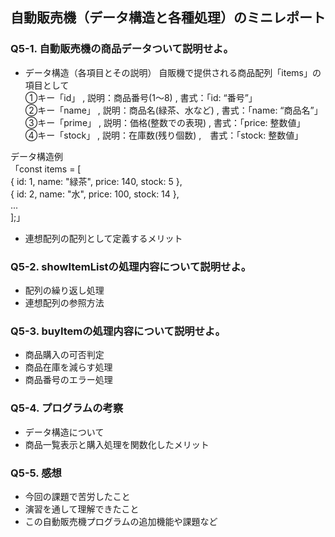 ## 自動販売機（データ構造と各種処理）のミニレポート
### Q5-1. 自動販売機の商品データついて説明せよ。
* データ構造（各項目とその説明）
自販機で提供される商品配列「items」の項目として  
①キー「id」 , 説明：商品番号(1～8) , 書式：「id: “番号”」  
②キー「name」 , 説明：商品名(緑茶、水など) , 書式：「name: “商品名”」  
③キー「prime」 , 説明：価格(整数での表現) , 書式：「price: 整数値」  
④キー「stock」 , 説明：在庫数(残り個数) ,　書式：「stock: 整数値」  
  
データ構造例  
「const items = [  
{ id: 1, name: "緑茶", price: 140, stock: 5 },  
{ id: 2, name: "水", price: 100, stock: 14 },  
...  
];」  
  
* 連想配列の配列として定義するメリット
### Q5-2. showItemListの処理内容について説明せよ。
* 配列の繰り返し処理
* 連想配列の参照方法
### Q5-3. buyItemの処理内容について説明せよ。
* 商品購入の可否判定
* 商品在庫を減らす処理
* 商品番号のエラー処理
### Q5-4. プログラムの考察
* データ構造について
* 商品一覧表示と購入処理を関数化したメリット
### Q5-5. 感想
* 今回の課題で苦労したこと
* 演習を通して理解できたこと
* この自動販売機プログラムの追加機能や課題など
